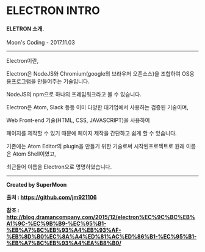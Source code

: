 # ELECTRON INTRO

#### ELETRON 소개.

Moon's Coding - 2017.11.03

<hr>

Electron이란, 

Electron은 NodeJS와 Chromium(google의 브라우저 오픈소스)을 조합하여 OS응용프로그램을 만들어주는 기술입니다.

NodeJS의 npm으로 하나의 프레임워크라고 볼 수 있습니다.

Electron은 Atom, Slack 등등 이미 다양한 대기업에서 사용하는 검증된 기술이며,

Web Front-end 기술(HTML, CSS, JAVASCRIPT)을 사용하여

페이지를 제작할 수 있기 때문에 페이지 제작을 간단하고 쉽게 할 수 있습니다.

기존에는 Atom Editor의 plugin을 만들기 위한 기술로써 시작된프로젝트로 원래 이름은 Atom Shell이였고,

최근들어 이름을 Electron으로 명명하였습니다.

<hr>

**Created by SuperMoon**

**출처 : https://github.com/jm921106**

**참조 : http://blog.dramancompany.com/2015/12/electron%EC%9C%BC%EB%A1%9C-%EC%9B%B9-%EC%95%B1-%EB%A7%8C%EB%93%A4%EB%93%AF-%EB%8D%B0%EC%8A%A4%ED%81%AC%ED%86%B1-%EC%95%B1-%EB%A7%8C%EB%93%A4%EA%B8%B0/**
